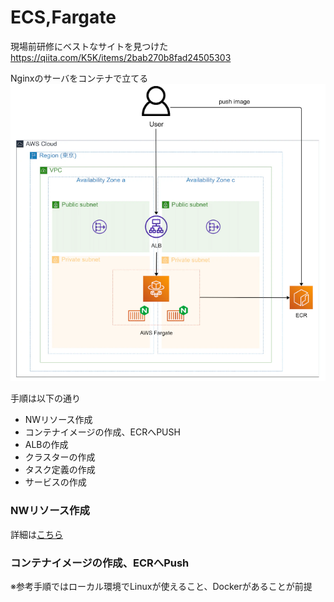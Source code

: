# ECS,Fargate  

現場前研修にベストなサイトを見つけた  
https://qiita.com/K5K/items/2bab270b8fad24505303  

Nginxのサーバをコンテナで立てる  
![img](./img/1.png)  

手順は以下の通り  
- NWリソース作成  
- コンテナイメージの作成、ECRへPUSH  
- ALBの作成  
- クラスターの作成  
- タスク定義の作成  
- サービスの作成  

### NWリソース作成  
詳細は[こちら](./makenetwork.md)  

### コンテナイメージの作成、ECRへPush  

※参考手順ではローカル環境でLinuxが使えること、Dockerがあることが前提  



